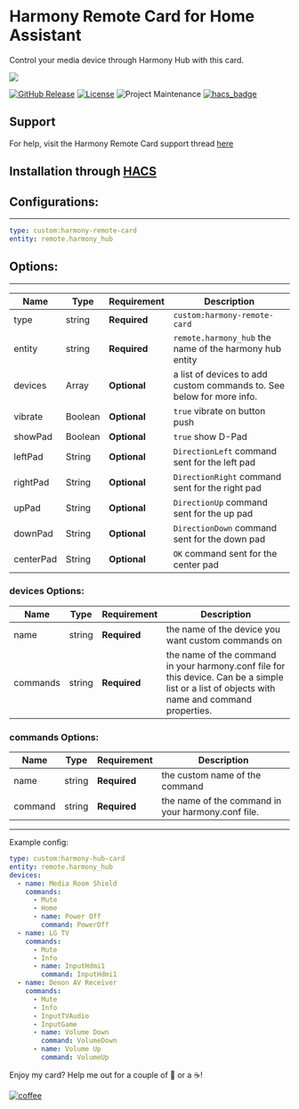 # Harmony Remote Card for Home Assistant
Control your media device through Harmony Hub with this card.

<img src='https://raw.githubusercontent.com/ljmerza/harmony-remote-card/master/card.png' />

[![GitHub Release][releases-shield]][releases]
[![License][license-shield]](LICENSE.md)
![Project Maintenance][maintenance-shield]
[![hacs_badge](https://img.shields.io/badge/HACS-Default-orange.svg?style=for-the-badge)](https://github.com/hacs/integration)

## Support

For help, visit the Harmony Remote Card support thread [here](https://community.home-assistant.io/t/harmony-remote-card/474142)
## Installation through [HACS](https://github.com/hacs/integration)

## Configurations:

---

```yaml
type: custom:harmony-remote-card
entity: remote.harmony_hub
```

## Options:

---

| Name | Type | Requirement | Description
| ---- | ---- | ------- | -----------
| type | string | **Required** | `custom:harmony-remote-card`
| entity | string | **Required** | `remote.harmony_hub` the name of the harmony hub entity
| devices  | Array | **Optional** | a list of devices to add custom commands to. See below for more info.
| vibrate  | Boolean | **Optional** | `true` vibrate on button push
| showPad  | Boolean | **Optional** | `true` show D-Pad
| leftPad  | String | **Optional** | `DirectionLeft` command sent for the left pad
| rightPad  | String | **Optional** | `DirectionRight` command sent for the right pad
| upPad  | String | **Optional** | `DirectionUp` command sent for the up pad
| downPad  | String | **Optional** | `DirectionDown` command sent for the down pad
| centerPad  | String | **Optional** | `OK` command sent for the center pad

### devices Options:

| Name | Type | Requirement | Description
| ---- | ---- | ------- | -----------
| name | string | **Required** | the name of the device you want custom commands on
| commands | string | **Required** | the name of the command in your harmony.conf file for this device. Can be a simple list or a list of objects with name and command properties.

### commands Options:

| Name | Type | Requirement | Description
| ---- | ---- | ------- | -----------
| name | string | **Required** | the custom name of the command
| command | string | **Required** | the name of the command in your harmony.conf file.

---

Example config:

```yaml
type: custom:harmony-hub-card
entity: remote.harmony_hub
devices:
  - name: Media Room Shield
    commands:
      - Mute
      - Home
      - name: Power Off
        command: PowerOff
  - name: LG TV
    commands:
      - Mute
      - Info
      - name: InputHdmi1
        command: InputHdmi1
  - name: Denon AV Receiver
    commands:
      - Mute
      - Info
      - InputTVAudio
      - InputGame
      - name: Volume Down
        command: VolumeDown
      - name: Volume Up
        command: VolumeUp
```

Enjoy my card? Help me out for a couple of :beers: or a :coffee:!

[![coffee](https://www.buymeacoffee.com/assets/img/custom_images/black_img.png)](https://www.buymeacoffee.com/JMISm06AD)


[commits-shield]: https://img.shields.io/github/commit-activity/y/ljmerza/harmony-remote-card.svg?style=for-the-badge
[commits]: https://github.com/ljmerza/harmony-remote-card/commits/master
[license-shield]: https://img.shields.io/github/license/ljmerza/harmony-remote-card.svg?style=for-the-badge
[maintenance-shield]: https://img.shields.io/badge/maintainer-Leonardo%20Merza%20%40ljmerza-blue.svg?style=for-the-badge
[releases-shield]: https://img.shields.io/github/release/ljmerza/harmony-remote-card.svg?style=for-the-badge
[releases]: https://github.com/ljmerza/harmony-remote-card/releases
